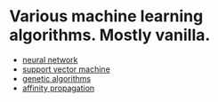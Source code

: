 # Various machine learning algorithms. Mostly vanilla.

* [neural network](https://ritchievink.com/blog/2017/07/10/programming-a-neural-network-from-scratch/)
* [support vector machine](https://www.ritchievink.com/blog/2017/11/27/implementing-a-support-vector-machine-in-scala/)
* [genetic algorithms](https://www.ritchievink.com/blog/2018/01/14/computer-build-me-a-bridge/)
* [affinity propagation](https://www.ritchievink.com/blog/2018/05/18/algorithm-breakdown-affinity-propagation/)
